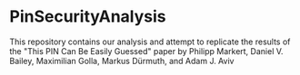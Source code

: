 # PinSecurityAnalysis
This repository contains our analysis and attempt to replicate the results of the "This PIN Can Be Easily Guessed" paper by Philipp Markert, Daniel V. Bailey, Maximilian Golla, Markus Dürmuth, and Adam J. Aviv
